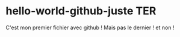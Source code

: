 # hello-world-github-juste TER
C'est mon premier fichier avec github !
Mais pas le dernier ! et non !
